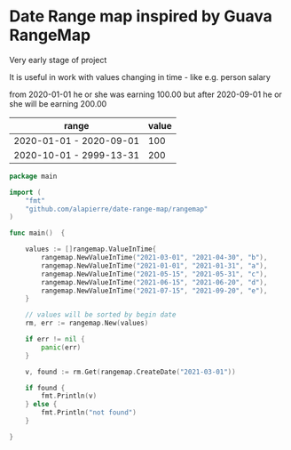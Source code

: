 # Date Range map inspired by Guava RangeMap

Very early stage of project

It is useful in work with values changing in time - like e.g. person salary

from 2020-01-01 he or she was earning 100.00 but after 2020-09-01 he or she will be earning 200.00

| range                   | value |
|-------------------------|-------|
| 2020-01-01 - 2020-09-01 | 100   |
| 2020-10-01 - 2999-13-31 | 200   |

````go
package main

import (
	"fmt"
	"github.com/alapierre/date-range-map/rangemap"
)

func main()  {

	values := []rangemap.ValueInTime{
		rangemap.NewValueInTime("2021-03-01", "2021-04-30", "b"),
		rangemap.NewValueInTime("2021-01-01", "2021-01-31", "a"),
		rangemap.NewValueInTime("2021-05-15", "2021-05-31", "c"),
		rangemap.NewValueInTime("2021-06-15", "2021-06-20", "d"),
		rangemap.NewValueInTime("2021-07-15", "2021-09-20", "e"),
	}

    // values will be sorted by begin date
	rm, err := rangemap.New(values)

	if err != nil {
		panic(err)
	}

	v, found := rm.Get(rangemap.CreateDate("2021-03-01"))

	if found {
		fmt.Println(v)
	} else {
		fmt.Println("not found")
	}

}
````